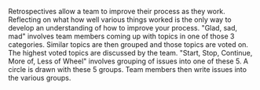 Retrospectives allow a team to improve their process as they work. 
Reflecting on what how well various things worked is the only way to develop an understanding of how to improve your process.
"Glad, sad, mad" involves team members coming up with topics in one of those 3 categories. Similar topics are then grouped and those topics are voted on. The highest voted topics are discussed by the team.
"Start, Stop, Continue, More of, Less of Wheel" involves grouping of issues into one of these 5. A circle is drawn with these 5 groups. Team members then write issues into the various groups.
